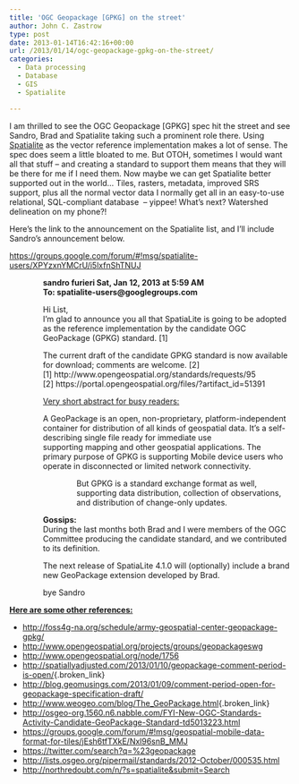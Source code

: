 ```yaml
---
title: 'OGC Geopackage [GPKG] on the street'
author: John C. Zastrow
type: post
date: 2013-01-14T16:42:16+00:00
url: /2013/01/14/ogc-geopackage-gpkg-on-the-street/
categories:
  - Data processing
  - Database
  - GIS
  - Spatialite

---
```

I am thrilled to see the OGC Geopackage [GPKG] spec hit the street and see Sandro, Brad and Spatialite taking such a prominent role there. Using <a href="http://www.gaia-gis.it/gaia-sins/" target="_blank">Spatialite</a> as the vector reference implementation makes a lot of sense. The spec does seem a little bloated to me. But OTOH, sometimes I would want all that stuff – and creating a standard to support them means that they will be there for me if I need them. Now maybe we can get Spatialite better supported out in the world… Tiles, rasters, metadata, improved SRS support, plus all the normal vector data I normally get all in an easy-to-use relational, SQL-compliant database  &#8211; yippee! What&#8217;s next? Watershed delineation on my phone?!

Here’s the link to the announcement on the Spatialite list, and I’ll include Sandro’s announcement below.

<https://groups.google.com/forum/#!msg/spatialite-users/XPYzxnYMCrU/i5lxfnShTNUJ>

<p style="padding-left: 60px;">
  <strong>sandro furieri <a.furieri@lqt.it> Sat, Jan 12, 2013 at 5:59 AM</strong><br /> <strong>To: spatialite-users@googlegroups.com</strong>
</p>

<p style="padding-left: 60px;">
  Hi List,<br /> I&#8217;m glad to announce you all that SpatiaLite is going to be adopted as the reference implementation by the candidate OGC GeoPackage (GPKG) standard. [1]
</p>

<p style="padding-left: 60px;">
  The current draft of the candidate GPKG standard is now available for download; comments are welcome. [2]<br /> [1] http://www.opengeospatial.org/standards/requests/95<br /> [2] https://portal.opengeospatial.org/files/?artifact_id=51391
</p>

<p style="padding-left: 60px;">
  <span style="text-decoration: underline;">Very short abstract for busy readers:</span>
</p>

<p style="padding-left: 60px;">
  A GeoPackage is an open, non-proprietary, platform-independent container for distribution of all kinds of geospatial data. It&#8217;s a self-describing single file ready for immediate use<br /> supporting mapping and other geospatial applications. The primary purpose of GPKG is supporting Mobile device users who operate in disconnected or limited network connectivity.
</p>

<p style="padding-left: 120px;">
  But GPKG is a standard exchange format as well, supporting data distribution, collection of observations, and distribution of change-only updates.
</p>

<p style="padding-left: 60px;">
  <strong>Gossips:</strong><br /> During the last months both Brad and I were members of the OGC Committee producing the candidate standard, and we contributed to its definition.
</p>

<p style="padding-left: 60px;">
  The next release of SpatiaLite 4.1.0 will (optionally) include a brand new GeoPackage extension developed by Brad.
</p>

<p style="padding-left: 60px;">
  bye Sandro
</p>

<span style="text-decoration: underline;"><strong>Here are some other references:</strong></span>

  * <http://foss4g-na.org/schedule/army-geospatial-center-geopackage-gpkg/>
  * <http://www.opengeospatial.org/projects/groups/geopackageswg>
  * <http://www.opengeospatial.org/node/1756>
  * <http://spatiallyadjusted.com/2013/01/10/geopackage-comment-period-is-open/>{.broken_link}
  * <http://blog.geomusings.com/2013/01/09/comment-period-open-for-geopackage-specification-draft/>
  * <http://www.weogeo.com/blog/The_GeoPackage.html>{.broken_link}
  * <a href="http://osgeo-org.1560.n6.nabble.com/FYI-New-OGC-Standards-Activity-Candidate-GeoPackage-Standard-td5013223.htmlhttp://" target="_blank" class="broken_link">http://osgeo-org.1560.n6.nabble.com/FYI-New-OGC-Standards-Activity-Candidate-GeoPackage-Standard-td5013223.html</a>
  * <a href="https://groups.google.com/forum/#!msg/geospatial-mobile-data-format-for-tiles/jEsh6tfTXkE/Nxl96snB_MMJ" target="_blank">https://groups.google.com/forum/#!msg/geospatial-mobile-data-format-for-tiles/jEsh6tfTXkE/Nxl96snB_MMJ</a>
  * <a href="https://twitter.com/search?q=%23geopackage" target="_blank">https://twitter.com/search?q=%23geopackage</a>
  * <a href="http://lists.osgeo.org/pipermail/standards/2012-October/000535.html" target="_blank">http://lists.osgeo.org/pipermail/standards/2012-October/000535.html</a>
  * <a href="http://northredoubt.com/n/?s=spatialite&submit=Searchhttp://" target="_blank">http://northredoubt.com/n/?s=spatialite&submit=Search</a>

&nbsp;